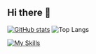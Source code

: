 ## Hi there 👋

[![GitHub stats](https://github-readme-stats.vercel.app/api?username=sean9061&show_icons=true&title_color=43c6ac&text_color=ffffff&icon_color=43c6ac&bg_color=gradient,16222a,3a6073&border_color=114357&ring_color=43c6ac)](https://github.com/anuraghazra/github-readme-stats)
![Top Langs](https://github-readme-stats.vercel.app/api/top-langs/?username=sean9061&layout=compact)

[![My Skills](https://skillicons.dev/icons?i=python,go,ts,react,docker,arduino,unity,ubuntu,postgres&theme=dark&perline=3)](https://skillicons.dev)
